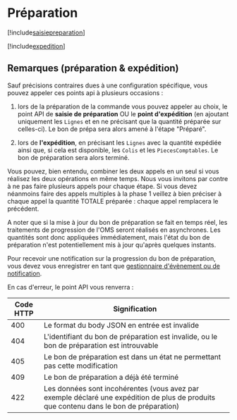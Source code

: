 # Préparation

[!include[saisiepreparation](preparation.saisiepreparation.autogen.md)]

[!include[expedition](preparation.expedition.autogen.md)]

## Remarques (préparation & expédition)

Sauf précisions contraires dues à une configuration spécifique, vous pouvez appeler ces points api à plusieurs occasions :

1) lors de la préparation de la commande vous pouvez appeler au choix, le point API de **saisie de préparation** OU le **point d'expédition** (en ajoutant uniquement les `Lignes` et en ne précisant que la quantité préparée sur celles-ci). Le bon de prépa sera alors amené à l'étape "Préparé". 

2) lors de **l'expédition**, en précisant les `Lignes` avec la quantité expédiée ainsi que, si cela est disponible, les `Colis` et les `PiecesComptables`. Le bon de préparation sera alors terminé.

Vous pouvez, bien entendu, combiner les deux appels en un seul si vous réalisez les deux opérations en même temps. Nous vous invitons par contre à ne pas faire plusieurs appels pour chaque étape. Si vous devez néanmoins faire des appels multiples à la phase 1 veillez à bien préciser à chaque appel la quantité TOTALE préparée : chaque appel remplacera le précédent.

A noter que si la mise à jour du bon de préparation se fait en temps réel, les traitements de progression de l'OMS seront réalisés en asynchrones. Les quantités sont donc appliquées immédiatement, mais l'état du bon de préparation n'est potentiellement mis à jour qu'après quelques instants.

Pour recevoir une notification sur la progression du bon de préparation, vous devez vous enregistrer en tant que [gestionnaire d'évènement ou de notification](https://www.altazion.dev/office/extensibility/events/logistique/preparation.html). 

En cas d'erreur, le point API vous renverra :

|Code HTTP|Signification|
|---|---|
|400|Le format du body JSON en entrée est invalide|
|404|L'identifiant du bon de préparation est invalide, ou le bon de préparation est introuvable|
|405|Le bon de préparation est dans un état ne permettant pas cette modification|
|409|Le bon de préparation a déjà été terminé|
|422|Les données sont incohérentes (vous avez par exemple déclaré une expédition de plus de produits que contenu dans le bon de préparation)|






















